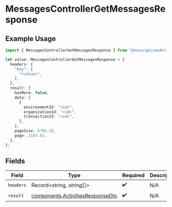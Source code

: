 # MessagesControllerGetMessagesResponse

## Example Usage

```typescript
import { MessagesControllerGetMessagesResponse } from "@novu/api/models/operations";

let value: MessagesControllerGetMessagesResponse = {
  headers: {
    "key": [
      "<value>",
    ],
  },
  result: {
    hasMore: false,
    data: [
      {
        environmentId: "<id>",
        organizationId: "<id>",
        transactionId: "<id>",
      },
    ],
    pageSize: 6706.38,
    page: 2103.83,
  },
};
```

## Fields

| Field                                                                                | Type                                                                                 | Required                                                                             | Description                                                                          |
| ------------------------------------------------------------------------------------ | ------------------------------------------------------------------------------------ | ------------------------------------------------------------------------------------ | ------------------------------------------------------------------------------------ |
| `headers`                                                                            | Record<string, *string*[]>                                                           | :heavy_check_mark:                                                                   | N/A                                                                                  |
| `result`                                                                             | [components.ActivitiesResponseDto](../../models/components/activitiesresponsedto.md) | :heavy_check_mark:                                                                   | N/A                                                                                  |